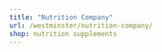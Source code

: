 ```yaml
---
title: "Nutrition Company"
url: /westminster/nutrition-company/
shop: nutrition supplements
---
```

